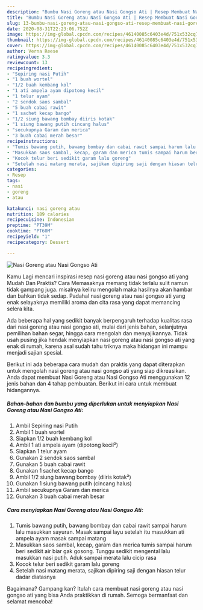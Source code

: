 ```yaml
---
description: "Bumbu Nasi Goreng atau Nasi Gongso Ati | Resep Membuat Nasi Goreng atau Nasi Gongso Ati Yang Enak Banget"
title: "Bumbu Nasi Goreng atau Nasi Gongso Ati | Resep Membuat Nasi Goreng atau Nasi Gongso Ati Yang Enak Banget"
slug: 13-bumbu-nasi-goreng-atau-nasi-gongso-ati-resep-membuat-nasi-goreng-atau-nasi-gongso-ati-yang-enak-banget
date: 2020-08-31T22:23:06.752Z
image: https://img-global.cpcdn.com/recipes/46140085c6403e4d/751x532cq70/nasi-goreng-atau-nasi-gongso-ati-foto-resep-utama.jpg
thumbnail: https://img-global.cpcdn.com/recipes/46140085c6403e4d/751x532cq70/nasi-goreng-atau-nasi-gongso-ati-foto-resep-utama.jpg
cover: https://img-global.cpcdn.com/recipes/46140085c6403e4d/751x532cq70/nasi-goreng-atau-nasi-gongso-ati-foto-resep-utama.jpg
author: Verna Reese
ratingvalue: 3.3
reviewcount: 13
recipeingredient:
- "Sepiring nasi Putih"
- "1 buah wortel"
- "1/2 buah kembang kol"
- "1 ati ampela ayam dipotong kecil"
- "1 telur ayam"
- "2 sendok saos sambal"
- "5 buah cabai rawit"
- "1 sachet kecap bango"
- "1/2 siung bawang bombay diiris kotak"
- "1 siung bawang putih cincang halus"
- "secukupnya Garam dan merica"
- "3 buah cabai merah besar"
recipeinstructions:
- "Tumis bawang putih, bawang bombay dan cabai rawit sampai harum lalu masukkan sayuran. Masak sampai layu setelah itu masukkan ati ampela ayam masak sampai matang"
- "Masukkan saos sambal, kecap, garam dan merica tumis sampai harum beri sedikit air biar gak gosong. Tunggu sedikit mengental lalu masukkan nasi putih. Aduk sampai merata lalu cicip rasa"
- "Kocok telur beri sedikit garam lalu goreng"
- "Setelah nasi matang merata, sajikan dipiring saji dengan hiasan telur dadar diatasnya"
categories:
- Resep
tags:
- nasi
- goreng
- atau

katakunci: nasi goreng atau 
nutrition: 189 calories
recipecuisine: Indonesian
preptime: "PT39M"
cooktime: "PT60M"
recipeyield: "1"
recipecategory: Dessert

---
```



![Nasi Goreng atau Nasi Gongso Ati](https://img-global.cpcdn.com/recipes/46140085c6403e4d/751x532cq70/nasi-goreng-atau-nasi-gongso-ati-foto-resep-utama.jpg)

Kamu Lagi mencari inspirasi resep nasi goreng atau nasi gongso ati yang Mudah Dan Praktis? Cara Memasaknya memang tidak terlalu sulit namun tidak gampang juga. misalnya keliru mengolah maka hasilnya akan hambar dan bahkan tidak sedap. Padahal nasi goreng atau nasi gongso ati yang enak selayaknya memiliki aroma dan cita rasa yang dapat memancing selera kita.

Ada beberapa hal yang sedikit banyak berpengaruh terhadap kualitas rasa dari nasi goreng atau nasi gongso ati, mulai dari jenis bahan, selanjutnya pemilihan bahan segar, hingga cara mengolah dan menyajikannya. Tidak usah pusing jika hendak menyiapkan nasi goreng atau nasi gongso ati yang enak di rumah, karena asal sudah tahu triknya maka hidangan ini mampu menjadi sajian spesial.




Berikut ini ada beberapa cara mudah dan praktis yang dapat diterapkan untuk mengolah nasi goreng atau nasi gongso ati yang siap dikreasikan. Anda dapat membuat Nasi Goreng atau Nasi Gongso Ati menggunakan 12 jenis bahan dan 4 tahap pembuatan. Berikut ini cara untuk membuat hidangannya.

<!--inarticleads1-->

##### Bahan-bahan dan bumbu yang diperlukan untuk menyiapkan Nasi Goreng atau Nasi Gongso Ati:

1. Ambil Sepiring nasi Putih
1. Ambil 1 buah wortel
1. Siapkan 1/2 buah kembang kol
1. Ambil 1 ati ampela ayam (dipotong kecil²)
1. Siapkan 1 telur ayam
1. Gunakan 2 sendok saos sambal
1. Gunakan 5 buah cabai rawit
1. Gunakan 1 sachet kecap bango
1. Ambil 1/2 siung bawang bombay (diiris kotak²)
1. Gunakan 1 siung bawang putih (cincang halus)
1. Ambil secukupnya Garam dan merica
1. Gunakan 3 buah cabai merah besar




<!--inarticleads2-->

##### Cara menyiapkan Nasi Goreng atau Nasi Gongso Ati:

1. Tumis bawang putih, bawang bombay dan cabai rawit sampai harum lalu masukkan sayuran. Masak sampai layu setelah itu masukkan ati ampela ayam masak sampai matang
1. Masukkan saos sambal, kecap, garam dan merica tumis sampai harum beri sedikit air biar gak gosong. Tunggu sedikit mengental lalu masukkan nasi putih. Aduk sampai merata lalu cicip rasa
1. Kocok telur beri sedikit garam lalu goreng
1. Setelah nasi matang merata, sajikan dipiring saji dengan hiasan telur dadar diatasnya




Bagaimana? Gampang kan? Itulah cara membuat nasi goreng atau nasi gongso ati yang bisa Anda praktikkan di rumah. Semoga bermanfaat dan selamat mencoba!
